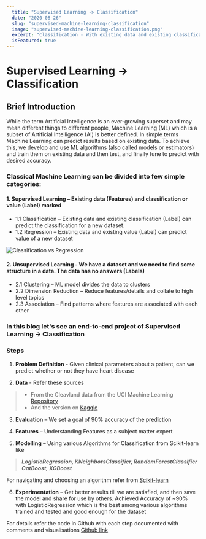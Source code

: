 ```yaml
---
  title: "Supervised Learning -> Classification"
  date: "2020-08-26"
  slug: "supervised-machine-learning-classification"
  image: "supervised-machine-learning-classification.png"
  excerpt: "Classification - With existing data and existing classification a trained Machine Learning model can predict the classification for a new dataset."
  isFeatured: true 
---
```


# Supervised Learning -> Classification

## Brief Introduction

While the term Artificial Intelligence is an ever-growing superset and may mean different things to different people, Machine Learning (ML) which is a subset of Artificial Intelligence (AI) is better defined.
In simple terms Machine Learning can predict results based on existing data.
To achieve this, we develop and use ML algorithms (also called models or estimators) and train them on existing data and then test, and finally tune to predict with desired accuracy.

### Classical Machine Learning can be divided into few simple categories:

#### 1. Supervised Learning – Existing data (Features) and classification or value (Label) marked

- 1.1 Classification – Existing data and existing classification (Label) can predict the classification for a new dataset.
- 1.2 Regression – Existing data and existing value (Label) can predict value of a new dataset

![Classification vs Regression](classification-vs-regression.png)

#### 2. Unsupervised Learning - We have a dataset and we need to find some structure in a data. The data has no answers (Labels)

- 2.1 Clustering – ML model divides the data to clusters
- 2.2 Dimension Reduction – Reduce features/details and collate to high level topics
- 2.3 Association – Find patterns where features are associated with each other

### In this blog let's see an end-to-end project of Supervised Learning -> Classification

### Steps

1. **Problem Definition** - Given clinical parameters about a patient, can we predict whether or not they have heart disease

2. **Data** - Refer these sources

> - From the Cleavland data from the UCI Machine Learning [Repository](https://archive.ics.uci.edu/ml/datasets/heart+Disease)
> - And the version on [Kaggle](https://www.kaggle.com/ronitf/heart-disease-uci)

3. **Evaluation** – We set a goal of 90% accuracy of the prediction

4. **Features** – Understanding Features as a subject matter expert

5. **Modelling** – Using various Algorithms for Classification from Scikit-learn like

> **_LogisticRegression, KNeighborsClassifier, RandomForestClassifier CatBoost, XGBoost_**

For navigating and choosing an algorithm refer from [Scikit-learn](https://scikit-learn.org/stable/tutorial/machine_learning_map/index.html)

6. **Experimentation** – Get better results till we are satisfied, and then save the model and share for use by others. Achieved Accuracy of ~90% with LogisticRegression which is the best among various algorithms trained and tested and good enough for the dataset

For details refer the code in Github with each step documented with comments and visualisations [Github link](https://github.com/mahtabsyed/Machine-Learning-Heart-Disease-Classification/blob/master/end-to-end-heart-disease-classification.ipynb)
